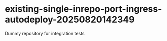 # existing-single-inrepo-port-ingress-autodeploy-20250820142349
Dummy repository for integration tests
